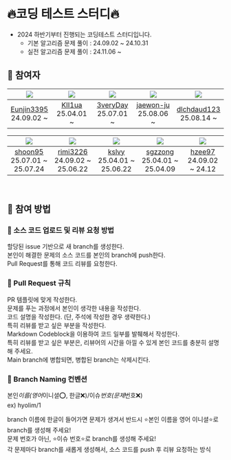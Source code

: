 # 🔥코딩 테스트 스터디🔥

- 2024 하반기부터 진행되는 코딩테스트 스터디입니다.
  - 기본 알고리즘 문제 풀이 : 24.09.02 ~ 24.10.31
  - 실전 알고리즘 문제 풀이 : 24.11.06 ~

## 🔸 참여자

| ![](https://avatars.githubusercontent.com/u/114724403?v=4) | ![](https://avatars.githubusercontent.com/u/86961575?v=4) | ![](https://avatars.githubusercontent.com/u/113419425?v=4) | ![](https://avatars.githubusercontent.com/u/55091003?v=4) |  ![](https://avatars.githubusercontent.com/u/53869165?v=4)   |
| :--------------------------------------------------------: | :-------------------------------------------------------: | :--------------------------------------------------------: | :-------------------------------------------------------: | :----------------------------------------------------------: |
| [Eunjin3395](https://github.com/Eunjin3395)<br/>24.09.02 ~ |    [KII1ua](https://github.com/KII1ua)<br/>25.04.01 ~     |   [3veryDay](https://github.com/3veryDay)<br/>25.07.01 ~   | [jaewon-ju](https://github.com/jaewon-ju)<br/>25.08.06 ~  | [dlchdaud123](https://github.com/dlchdaud123)<br/>25.08.14 ~ |

|   ![](https://avatars.githubusercontent.com/u/78721630?v=4)   |    ![](https://avatars.githubusercontent.com/u/91868155?v=4)    | ![](https://avatars.githubusercontent.com/u/112928885?v=4) |   ![](https://avatars.githubusercontent.com/u/86835751?v=4)   | ![](https://avatars.githubusercontent.com/u/136284855?v=4) |
| :-----------------------------------------------------------: | :-------------------------------------------------------------: | :--------------------------------------------------------: | :-----------------------------------------------------------: | :--------------------------------------------------------: |
| [shoon95](https://github.com/shoon95)<br/>25.07.01 ~ 25.07.24 | [rimi3226](https://github.com/rimi3226)<br/>24.09.02 ~ 25.06.22 | [kslvy](https://github.com/kslvy)<br/>25.04.01 ~ 25.06.22  | [sgzzong](https://github.com/sgzzong)<br/>25.04.01 ~ 25.04.09 |  [hzee97](https://github.com/hzee97)<br/>24.09.02 ~ 24.12  |

<br/>

## 🔸 참여 방법

### 🔹 소스 코드 업로드 및 리뷰 요청 방법

할당된 issue 기반으로 새 branch를 생성한다.  
본인이 해결한 문제의 소스 코드를 본인의 branch에 push한다.  
Pull Request를 통해 코드 리뷰를 요청한다.

### 🔹 Pull Request 규칙

PR 템플릿에 맞게 작성한다.  
문제를 푸는 과정에서 본인이 생각한 내용을 작성한다.  
코드 설명을 작성한다. (단, 주석에 작성한 경우 생략한다.)  
특히 리뷰를 받고 싶은 부분을 작성한다.  
Markdown Codeblock을 이용하여 코드 일부를 발췌해서 작성한다.  
특히 리뷰를 받고 싶은 부분은, 리뷰어의 시간을 아낄 수 있게 본인 코드를 충분히 설명해 주세요.  
Main branch에 병합되면, 병합된 branch는 삭제시킨다.

### 🔹 Branch Naming 컨벤션

본인*이름(영어*이니셜⭕, 한글❌)/이슈*번호(문제*번호❌)  
ex) hyolim/1

branch 이름에 한글이 들어가면 문제가 생겨서 반드시 ⭐본인 이름을 영어 이니셜⭐로 branch를 생성해 주세요!  
문제 번호가 아닌, ⭐이슈 번호⭐로 branch를 생성해 주세요!  
각 문제마다 branch를 새롭게 생성해서, 소스 코드를 push 후 리뷰 요청하는 방식
